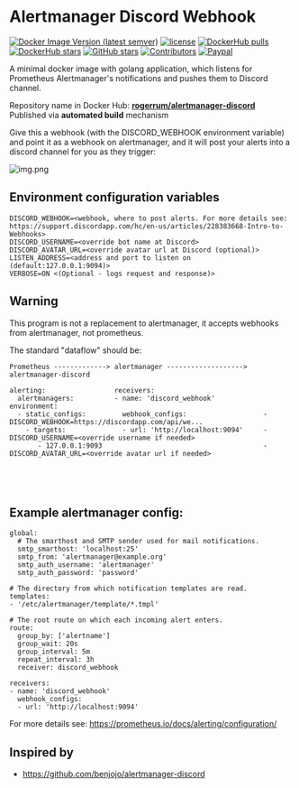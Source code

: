 Alertmanager Discord Webhook
========

[![Docker Image Version (latest semver)](https://img.shields.io/docker/v/rogerrum/alertmanager-discord)](https://hub.docker.com/r/rogerrum/alertmanager-discord/tags)
[![license](https://img.shields.io/github/license/rogerrum/alertmanager-discord)](https://github.com/rogerrum/alertmanager-discord/blob/main/LICENSE)
[![DockerHub pulls](https://img.shields.io/docker/pulls/rogerrum/alertmanager-discord.svg)](https://hub.docker.com/r/rogerrum/alertmanager-discord/)
[![DockerHub stars](https://img.shields.io/docker/stars/rogerrum/alertmanager-discord.svg)](https://hub.docker.com/r/rogerrum/alertmanager-discord/)
[![GitHub stars](https://img.shields.io/github/stars/rogerrum/alertmanager-discord.svg)](https://github.com/rogerrum/alertmanager-discord)
[![Contributors](https://img.shields.io/github/contributors/rogerrum/alertmanager-discord.svg)](https://github.com/rogerrum/alertmanager-discord/graphs/contributors)
[![Paypal](https://img.shields.io/badge/donate-paypal-00457c.svg?logo=paypal)](https://www.paypal.com/donate/?business=CRVGAN4YGG9KL&no_recurring=0&item_name=rogerrum&currency_code=USD)




A minimal docker image with golang application, which listens for Prometheus Alertmanager's notifications and pushes them to Discord channel.

Repository name in Docker Hub: **[rogerrum/alertmanager-discord](https://hub.docker.com/r/rogerrum/alertmanager-discord/)**  
Published via **automated build** mechanism  


Give this a webhook (with the DISCORD_WEBHOOK environment variable) and point it as a webhook on alertmanager, and it will post your alerts into a discord channel for you as they trigger:

![img.png](https://raw.githubusercontent.com/rogerrum/alertmanager-discord/main/.github/demo-img.png)

## Environment configuration variables
```properties
DISCORD_WEBHOOK=<webhook, where to post alerts. For more details see: https://support.discordapp.com/hc/en-us/articles/228383668-Intro-to-Webhooks>
DISCORD_USERNAME=<override bot name at Discord>
DISCORD_AVATAR_URL=<override avatar url at Discord (optional)>
LISTEN_ADDRESS=<address and port to listen on (default:127.0.0.1:9094)>
VERBOSE=ON <(Optional - logs request and response)>
```

## Warning

This program is not a replacement to alertmanager, it accepts webhooks from alertmanager, not prometheus.

The standard "dataflow" should be:

```
Prometheus -------------> alertmanager -------------------> alertmanager-discord

alerting:                 receivers:                         
  alertmanagers:          - name: 'discord_webhook'         environment:
  - static_configs:         webhook_configs:                   - DISCORD_WEBHOOK=https://discordapp.com/api/we...
    - targets:              - url: 'http://localhost:9094'     - DISCORD_USERNAME=<override username if needed>
       - 127.0.0.1:9093                                        - DISCORD_AVATAR_URL=<override avatar url if needed>





```

## Example alertmanager config:

```
global:
  # The smarthost and SMTP sender used for mail notifications.
  smtp_smarthost: 'localhost:25'
  smtp_from: 'alertmanager@example.org'
  smtp_auth_username: 'alertmanager'
  smtp_auth_password: 'password'

# The directory from which notification templates are read.
templates: 
- '/etc/alertmanager/template/*.tmpl'

# The root route on which each incoming alert enters.
route:
  group_by: ['alertname']
  group_wait: 20s
  group_interval: 5m
  repeat_interval: 3h 
  receiver: discord_webhook

receivers:
- name: 'discord_webhook'
  webhook_configs:
  - url: 'http://localhost:9094'
```

For more details see: https://prometheus.io/docs/alerting/configuration/  


## Inspired by
* https://github.com/benjojo/alertmanager-discord
